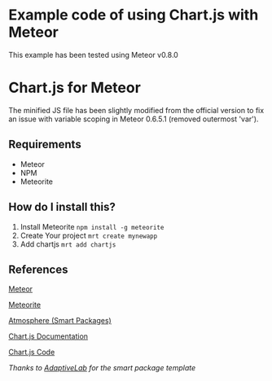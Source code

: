 # Example code of using Chart.js with Meteor

This example has been tested using Meteor v0.8.0


# Chart.js for Meteor

The minified JS file has been slightly modified from the official version to fix an issue with variable scoping in Meteor 0.6.5.1 (removed outermost 'var').


## Requirements

* Meteor
* NPM
* Meteorite


## How do I install this?

1. Install Meteorite `npm install -g meteorite`
2. Create Your project `mrt create mynewapp`
3. Add chartjs `mrt add chartjs`


## References

[Meteor](http://docs.meteor.com/)

[Meteorite](http://oortcloud.github.com/meteorite/)

[Atmosphere (Smart Packages)](https://atmosphere.meteor.com/wtf/package)

[Chart.js Documentation](http://www.chartjs.org/)

[Chart.js Code](https://github.com/nnnick/Chart.js)

*Thanks to [AdaptiveLab](https://github.com/adaptivelab) for the smart package template*